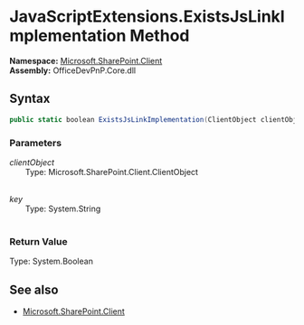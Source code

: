 # JavaScriptExtensions.ExistsJsLinkImplementation Method  
**Namespace:** [Microsoft.SharePoint.Client](Microsoft.SharePoint.Client.md)  
**Assembly:** OfficeDevPnP.Core.dll  
## Syntax
```C#
public static boolean ExistsJsLinkImplementation(ClientObject clientObject,String key)
```
### Parameters
*clientObject*  
&emsp;&emsp;Type: Microsoft.SharePoint.Client.ClientObject  
&emsp;&emsp;  
  
*key*  
&emsp;&emsp;Type: System.String  
&emsp;&emsp;  
  
### Return Value
Type: System.Boolean  

## See also
- [Microsoft.SharePoint.Client](Microsoft.SharePoint.Client.md)

